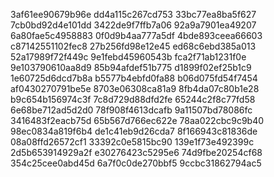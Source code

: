 3af61ee90679b96e
dd4a115c267cd753
33bc77ea8ba5f627
7cb0bd92d4e101dd
3422de9f7ffb7a06
92a9a7901ea49207
6a80fae5c4958883
0f0d9b4aa777a5df
4bde893ceea66603
c87142551102fec8
27b256fd98e12e45
ed68c6ebd385a013
52a17989f72f449c
9e1febd45960543b
fca2f71ab1231f0e
9e103790610aa8d9
85b94afdef51b775
d1899f02ef25b1c9
1e60725d6dcd7b8a
b5577b4ebfd0fa88
b06d075fd54f7454
af0430270791be5e
8703e06308ca81a9
8fb4da07c80b1e28
b9c654b156974c3f
7c8d729d88dfd2fe
65244c2f8c77fd58
6e68be712ad5d2d0
78f908f4613dcafb
9a11507bd78086fc
3416483f2eacb75d
65b567d766ec622e
78aa022cbc9c9b40
98ec0834a819f6b4
de1c41eb9d26cda7
8f166943c81836de
08a08ffd26572cf1
33392c0e5815bc90
139e1f73e492399c
2d5b653914929a2f
e30276423c5295e6
74d9fbe20254cf68
354c25cee0abd45d
6a7f0c0de270bbf5
9ccbc31862794ac5
